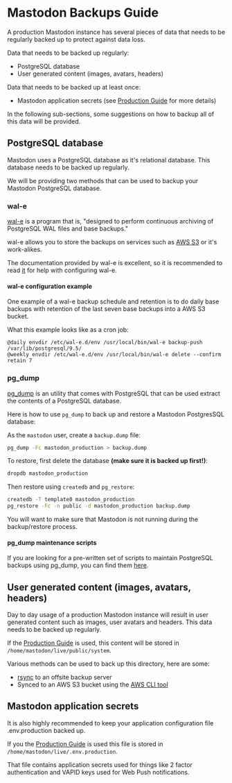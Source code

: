 # Mastodon Backups Guide

A production Mastodon instance has several pieces of data that needs to be
regularly backed up to protect against data loss.

Data that needs to be backed up regularly:
* PostgreSQL database
* User generated content (images, avatars, headers)

Data that needs to be backed up at least once:
* Mastodon application secrets (see
  [Production Guide](../Running-Mastodon/Production-guide.md) for more details)

In the following sub-sections, some suggestions on how to backup all of this
data will be provided.

## PostgreSQL database

Mastodon uses a PostgreSQL database as it's relational database. This database
needs to be backed up regularly.

We will be providing two methods that can be used to backup your Mastodon
PostgreSQL database.

### wal-e

[wal-e](https://github.com/wal-e/wal-e) is a program that is, "designed to
perform continuous archiving of PostgreSQL WAL files and base backups."

wal-e allows you to store the backups on services such as [AWS S3](https://aws.amazon.com/s3/) or it's work-alikes.

The documentation provided by wal-e is excellent, so it is recommended to read
[it](https://github.com/wal-e/wal-e/blob/master/README.rst) for help with
configuring wal-e.

#### wal-e configuration example

One example of a wal-e backup schedule and retention is to do daily base backups
with retention of the last seven base backups into a AWS S3 bucket.

What this example looks like as a cron job:

```
@daily envdir /etc/wal-e.d/env /usr/local/bin/wal-e backup-push /var/lib/postgresql/9.5/
@weekly envdir /etc/wal-e.d/env /usr/local/bin/wal-e delete --confirm retain 7
```

### pg_dump

[pg_dump](https://www.postgresql.org/docs/9.5/static/app-pgdump.html) is an utility that comes with PostgreSQL that can be used extract the contents of a
PostgreSQL database.

Here is how to use `pg_dump` to back up and restore a Mastodon PostgresSQL database:

As the `mastodon` user, create a `backup.dump` file:

```sh
pg_dump -Fc mastodon_production > backup.dump
```

To restore, first delete the database **(make sure it is backed up first!)**:

```sh
dropdb mastodon_production
```

Then restore using `createdb` and `pg_restore`:

```sh
createdb -T template0 mastodon_production
pg_restore -Fc -n public -d mastodon_production backup.dump
```

You will want to make sure that Mastodon is not running during the backup/restore process.

#### pg_dump maintenance scripts

If you are looking for a pre-written set of scripts to maintain PostgreSQL backups using pg_dump, you can find them [here](https://wiki.postgresql.org/wiki/Automated_Backup_on_Linux).

## User generated content (images, avatars, headers)

Day to day usage of a production Mastodon instance will result in user
generated content such as images, user avatars and headers. This data needs
to be backed up regularly.

If the [Production Guide](../Running-Mastodon/Production-Guide.md) is used, this
content will be stored in `/home/mastodon/live/public/system`.

Various methods can be used to back up this directory, here are some:
* [rsync](https://www.digitalocean.com/community/tutorials/how-to-use-rsync-to-sync-local-and-remote-directories-on-a-vps) to an offsite backup server
* Synced to an AWS S3 bucket using the [AWS CLI tool](http://docs.aws.amazon.com/cli/latest/reference/s3/sync.html)

## Mastodon application secrets

It is also highly recommended to keep your application configuration file
.env.production backed up.

If you the [Production Guide](../Running-Mastodon/Production-Guide.md) is used
this file is stored in `/home/mastodon/live/.env.production`.

That file contains application secrets used for things like 2 factor authentication and VAPID keys used for Web Push notifications.
